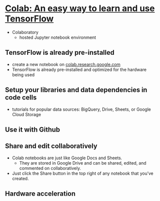 # [Colab: An easy way to learn and use TensorFlow](https://medium.com/tensorflow/colab-an-easy-way-to-learn-and-use-tensorflow-d74d1686e309)

* Colaboratory
  * hosted Jupyter notebook environment

## TensorFlow is already pre-installed

* create a new notebook on [colab.research.google.com](https://colab.research.google.com/notebooks/intro.ipynb#recent=true)
* TensorFlow is already pre-installed and optimized for the hardware being used

## Setup your libraries and data dependencies in code cells

* tutorials for popular data sources: BigQuery, Drive, Sheets, or Google Cloud Storage

## Use it with Github

## Share and edit collaboratively

* Colab notebooks are just like Google Docs and Sheets. 
  * They are stored in Google Drive and can be shared, edited, and commented on collaboratively. 
* Just click the Share button in the top right of any notebook that you’ve created.

## Hardware acceleration

